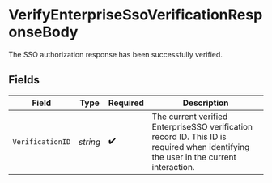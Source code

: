 # VerifyEnterpriseSsoVerificationResponseBody

The SSO authorization response has been successfully verified.


## Fields

| Field                                                                                                                                | Type                                                                                                                                 | Required                                                                                                                             | Description                                                                                                                          |
| ------------------------------------------------------------------------------------------------------------------------------------ | ------------------------------------------------------------------------------------------------------------------------------------ | ------------------------------------------------------------------------------------------------------------------------------------ | ------------------------------------------------------------------------------------------------------------------------------------ |
| `VerificationID`                                                                                                                     | *string*                                                                                                                             | :heavy_check_mark:                                                                                                                   | The current verified EnterpriseSSO verification record ID. This ID is required when identifying the user in the current interaction. |